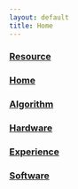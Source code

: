```yaml
---
layout: default 
title: Home
---
```

### [Resource](../docs/Home/Resource.md)
### [Home](../docs/Home/Home.md)
### [Algorithm](../docs/Home/Algorithm.md)
### [Hardware](../docs/Home/Hardware.md)
### [Experience](../docs/Home/Experience.md)
### [Software](../docs/Home/Software.md)
